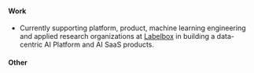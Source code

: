 #### Work

- Currently supporting platform, product, machine learning engineering and applied research organizations at [Labelbox](https://labelbox.com) in building a data-centric AI Platform and AI SaaS products.

#### Other
